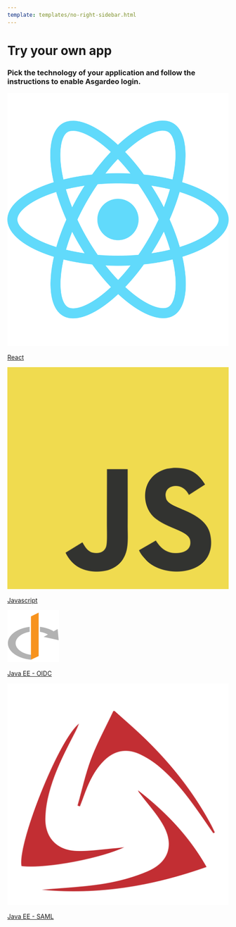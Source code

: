 ```yaml
---
template: templates/no-right-sidebar.html
---
```


<div class="center-all">
  <h1>Try your own app</h1>
  <h3>Pick the technology of your application and follow the instructions to enable Asgardeo login.</h3>

  <div class="cards-container">
    <a href="../../get-started/try-your-own-app/react/" class="card square">
      <img src="../../assets/img/logo/react-logo.svg" alt="React" />
      <p>React</p>
    </a>
    <a href="../../get-started/try-your-own-app/javascript/" class="card square">
      <img src="../../assets/img/logo/javascript-logo.svg" alt="Javascript" />
      <p>Javascript</p>
    </a>
    <a href="../../get-started/try-your-own-app/java-ee-oidc/" class="card square">
      <img src="../../assets/img/logo/oidc-logo.svg" alt="Java EE - OIDC" />
      <p>Java EE - OIDC</p>
    </a>
    <a href="../../get-started/try-your-own-app/java-ee-saml/" class="card square">
      <img src="../../assets/img/logo/saml-logo.svg" alt="Java EE - SAML" />
      <p>Java EE - SAML</p>
    </a>
  </div>
</div>

